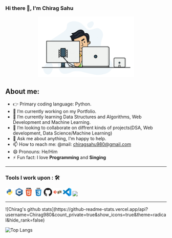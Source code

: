 ### Hi there 👋, I'm Chirag Sahu

<div id="header" align="center">
  <img src="https://raw.githubusercontent.com/rajpratyush/rajpratyush/master/me_1.gif" width="300"/>
</div>





<!--
**Chirag980/Chirag980** is a ✨ _special_ ✨ repository because its `README.md` (this file) appears on your GitHub profile.

Here are some ideas to get you started:-->

## About me:
- 👉 Primary coding language: Python.
- 🔭 I’m currently working on my Portfolio.
- 🌱 I’m currently learning Data Structures and Algorithms, Web Development and Machine Learning.
- 👯 I’m looking to collaborate on diffrent kinds of projects(DSA, Web development, Data Science/Machine Learning)
- 💬 Ask me about anything, I'm happy to help. 
- 📫 How to reach me: @mail: chiragsahu980@gmail.com
- 😄 Pronouns: He/Him
- ⚡ Fun fact: I love <b>Programming</b> and <b>Singing</b>

<hr>

### Tools I work upon : 🛠

<code><img width="26px" src="https://raw.githubusercontent.com/github/explore/80688e429a7d4ef2fca1e82350fe8e3517d3494d/topics/python/python.png"></code>
<code><img width="26px" src="https://raw.githubusercontent.com/github/explore/80688e429a7d4ef2fca1e82350fe8e3517d3494d/topics/cpp/cpp.png"></code>
<code><img width="26px" src="https://raw.githubusercontent.com/github/explore/80688e429a7d4ef2fca1e82350fe8e3517d3494d/topics/html/html.png"></code>
<code><img width="26px" src="https://raw.githubusercontent.com/github/explore/80688e429a7d4ef2fca1e82350fe8e3517d3494d/topics/css/css.png"></code>
<code><img width="26px" src="https://raw.githubusercontent.com/github/explore/78df643247d429f6cc873026c0622819ad797942/topics/github/github.png"></code>
<code><img width="26px" src="https://raw.githubusercontent.com/github/explore/80688e429a7d4ef2fca1e82350fe8e3517d3494d/topics/git/git.png"></code>
<code><img width="26px" src="https://raw.githubusercontent.com/github/explore/80688e429a7d4ef2fca1e82350fe8e3517d3494d/topics/visual-studio-code/visual-studio-code.png"></code>
<code><img width="26px" src="https://miro.medium.com/max/518/1*FogMIj4gYwp3fTHLZuwavQ.png"></code>


<hr>
![Chirag's github stats](https://github-readme-stats.vercel.app/api?username=Chirag980&count_private=true&show_icons=true&theme=radical&hide_rank=false)

![Top Langs](https://github-readme-stats.vercel.app/api/top-langs/?username=Chirag980)
